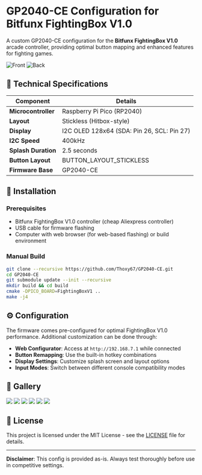 # GP2040-CE Configuration for Bitfunx FightingBox V1.0

A custom GP2040-CE configuration for the **Bitfunx FightingBox V1.0** arcade controller, providing optimal button mapping and enhanced features for fighting games.

![Front](./assets/Front.jpg) ![Back](./assets/Back.jpg)


## 🔧 Technical Specifications

| Component | Details |
|-----------|---------|
| **Microcontroller** | Raspberry Pi Pico (RP2040) |
| **Layout** | Stickless (Hitbox-style) |
| **Display** | I2C OLED 128x64 (SDA: Pin 26, SCL: Pin 27) |
| **I2C Speed** | 400kHz |
| **Splash Duration** | 2.5 seconds |
| **Button Layout** | BUTTON_LAYOUT_STICKLESS |
| **Firmware Base** | GP2040-CE |

## 🚀 Installation

### Prerequisites
- Bitfunx FightingBox V1.0 controller (cheap Aliexpress controller)
- USB cable for firmware flashing
- Computer with web browser (for web-based flashing) or build environment

### Manual Build
```bash
git clone --recursive https://github.com/Thoxy67/GP2040-CE.git
cd GP2040-CE
git submodule update --init --recursive
mkdir build && cd build
cmake -DPICO_BOARD=FightingBoxV1 ..
make -j4
```

## ⚙️ Configuration

The firmware comes pre-configured for optimal FightingBox V1.0 performance. Additional customization can be done through:

- **Web Configurator**: Access at `http://192.168.7.1` while connected
- **Button Remapping**: Use the built-in hotkey combinations
- **Display Settings**: Customize splash screen and layout options
- **Input Modes**: Switch between different console compatibility modes

## 📸 Gallery

![](./assets/5.jpg)
![](./assets/6.jpg)
![](./assets/7.jpg)
![](./assets/8.jpg)
![](./assets/9.jpg)
![](./assets/10.jpg)

## 📄 License

This project is licensed under the MIT License - see the [LICENSE](LICENSE) file for details.

---

**Disclaimer**: This config is provided as-is. Always test thoroughly before use in competitive settings.